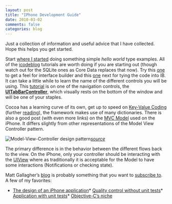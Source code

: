 ```yaml
---
layout: post
title: "IPhone Development Guide"
date: 2010-03-02
comments: false
categories: blog
---
```


Just a collection of information and useful advice that I have collected. Hope this helps you get started.

Start [where I started](http://icodeblog.com/2008/07/26/iphone-programming-tutorial-hello-world/) doing something simple _hello world_ type examples. All of the [icodeblog](http://icodeblog.com/) tutorials are worth doing if you are starting out (though watch out for the SQLite ones as Core Data replaces that now). Try this [one](http://icodeblog.com/2008/07/29/iphone-programming-tutorial-beginner-interface-builder-hello-world/) to get a feel for interface builder and this [one](http://icodeblog.com/2008/07/30/iphone-programming-tutorial-connecting-code-to-an-interface-builder-view/) next for tying the code into IB. It can take a little while to learn the name of the different controls you will be using. This [tutorial](http://icodeblog.com/2008/10/13/iphone-programming-tutorial-using-tabbarview-to-switch-between-views/) is on one of the navigation controls, the **[UITabBarController](http://devworld.apple.com/iphone/library/documentation/UIKit/Reference/UITabBarController_Class/Reference/Reference.html)**, which visually rests on the bottom of the window and will be one of your staples.

Cocoa has a learning curve of its own, get up to speed on [Key-Value Coding](http://theocacao.com/document.page/161) (further [reading](http://cocoawithlove.com/2010/01/5-key-value-coding-approaches-in-cocoa.html?utm_source=feedburner&amp;utm_medium=feed&amp;utm_campaign=Feed:+CocoaWithLove+(Cocoa+with+Love)&amp;utm_content=Google+Reader)), the framework makes use of many dictionaries. There is also a good post (with even more links) on the [MVC Model](http://www.bit-101.com/blog/?p=1969) used on the iPhone. It differs slightly from other representations of the Model View Controller pattern.

![Model-View-Controller design pattern](http://developer.apple.com/mac/library/documentation/General/Conceptual/DevPedia-CocoaCore/Art/model_view_controller.jpg)[_source_](http://developer.apple.com/mac/library/documentation/General/Conceptual/DevPedia-CocoaCore/MVC.html)

The primary difference is in the behavior between the different flows back to the view. On the iPhone, only your controller should be interacting with the [UIView](http://developer.apple.com/iphone/library/documentation/UIKit/Reference/UIView_Class/UIView/UIView.html) where as traditionally it is acceptable for the Model to have some interactions (Notifications or checking state).

[](http://www.bit-101.com/blog/?p=1969)
 Matt Gallagher’s [blog](http://cocoawithlove.com/) is probably something that you want to [subscribe to](http://feeds.feedburner.com/CocoaWithLove). A few of my favorites:

*   [The design of an iPhone application](http://cocoawithlove.com/2009/12/design-of-iphone-application.html?utm_source=feedburner&amp;utm_medium=feed&amp;utm_campaign=Feed:+CocoaWithLove+(Cocoa+with+Love)&amp;utm_content=Google+Reader)*   [Quality control without unit tests](http://cocoawithlove.com/2010/01/high-quality-in-software-development.html?utm_source=feedburner&amp;utm_medium=feed&amp;utm_campaign=Feed:+CocoaWithLove+(Cocoa+with+Love)&amp;utm_content=Google+Reader)*   [Application with unit tests](http://cocoawithlove.com/2009/12/sample-iphone-application-with-complete.html?utm_source=feedburner&amp;utm_medium=feed&amp;utm_campaign=Feed:+CocoaWithLove+(Cocoa+with+Love)&amp;utm_content=Google+Reader)*   [Objective-C’s niche](http://cocoawithlove.com/2009/10/objective-c-niche-why-it-survives-in.html?utm_source=feedburner&amp;utm_medium=feed&amp;utm_campaign=Feed:+CocoaWithLove+(Cocoa+with+Love)&amp;utm_content=Google+Reader)
